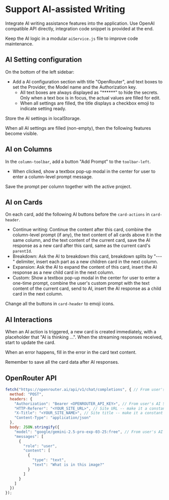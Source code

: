 # Support AI-assisted Writing

Integrate AI writing assistance features into the application. Use OpenAI compatible API directly, integration code snippet is provided at the end.

Keep the AI logic in a modular `aiService.js` file to improve code maintenance.

## AI Setting configuration

On the bottom of the left sidebar:

- Add a AI configuration section with title "OpenRouter", and text boxes to set the Provider, the Model name and the Authorization key.
  - All text boxes are always displayed as "******" to hide the secrets. Only when a text box is in focus, the actual values are filled for edit.
  - When all settings are filled, the title displays a checkbox emoji to indicate setting ready.

Store the AI settings in localStorage.

When all AI settings are filled (non-empty), then the following features become visible.

## AI on Columns

In the `column-toolbar`, add a button "Add Prompt" to the `toolbar-left`.

- When clicked, show a textbox pop-up modal in the center for user to enter a column-level prompt message.

Save the prompt per column together with the active project.

## AI on Cards

On each card, add the following AI buttons before the `card-actions` in `card-header`.

- Continue writing: Continue the content after this card, combine the column-level prompt (if any), the text content of all cards above it in the same column, and the text content of the current card, save the AI response as a new card after this card, same as the current card's `parentId`.
- Breakdown: Ask the AI to breakdown this card, breakdown splits by "---" delimiter, insert each part as a new children card in the next column.
- Expansion: Ask the AI to expand the content of this card, insert the AI response as a new child card in the next column.
- Custom: Show a textbox pop-up modal in the center for user to enter a one-time prompt, combine the user's custom prompt with the text content of the current card, send to AI, insert the AI response as a child card in the next column.

Change all the buttons in `card-header` to emoji icons.

## AI Interactions

When an AI action is triggered, a new card is created immediately, with a placeholder that "AI is thinking ...". When the streaming responses received, start to update the card.

When an error happens, fill in the error in the card text content.

Remember to save all the card data after AI responses.


## OpenRouter API

``` js
fetch("https://openrouter.ai/api/v1/chat/completions", { // From user's AI setting
  method: "POST",
  headers: {
    "Authorization": "Bearer <OPENROUTER_API_KEY>", // From user's AI Setting
    "HTTP-Referer": "<YOUR_SITE_URL>", // Site URL -- make it a constant in file for configuration
    "X-Title": "<YOUR_SITE_NAME>", // Site title -- make it a constant in file for configuration
    "Content-Type": "application/json"
  },
  body: JSON.stringify({
    "model": "google/gemini-2.5-pro-exp-03-25:free", // From user's AI setting
    "messages": [
      {
        "role": "user",
        "content": [
          {
            "type": "text",
            "text": "What is in this image?"
          }
        ]
      }
    ]
  })
});
```
